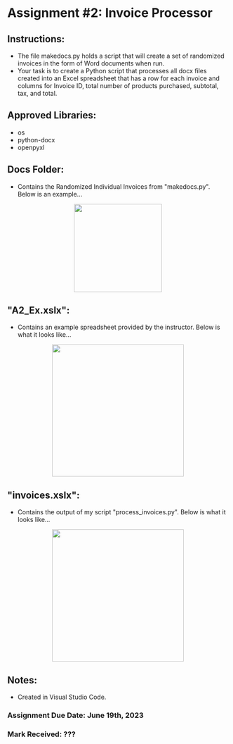 # Assignment #2: Invoice Processor

## Instructions: 
- The file makedocs.py holds a script that will create a set of randomized invoices in the form of Word documents when run.
- Your task is to create a Python script that processes all docx files created into an Excel spreadsheet that has a row for each invoice and columns for Invoice ID, total number of products purchased, subtotal, tax, and total.

## Approved Libraries: 
- os
- python-docx
- openpyxl

## Docs Folder: 
- Contains the Randomized Individual Invoices from "makedocs.py". Below is an example...

<p align="center">
<img width="200" src="https://github.com/matthewantonis-georgiancollege/Python_COMP1112/assets/122380719/de324f4d-f679-4282-b9e2-35f05c8b6dd0">
<p/>

## "A2_Ex.xslx": 
- Contains an example spreadsheet provided by the instructor. Below is what it looks like...

<p align="center">
<img width="300" src="https://github.com/matthewantonis-georgiancollege/Python_COMP1112/assets/122380719/fdba6676-1c65-4bec-a397-ee0fe0c5dbb5">
<p/>

## "invoices.xslx": 
- Contains the output of my script "process_invoices.py". Below is what it looks like... 

<p align="center">
<img width="300" src="https://github.com/matthewantonis-georgiancollege/Python_COMP1112/assets/122380719/35dd46ca-e9b0-4b52-b83a-79599e3e309d">
<p/>

## Notes: 
- Created in Visual Studio Code.

### Assignment Due Date: June 19th, 2023
### Mark Received: ???

